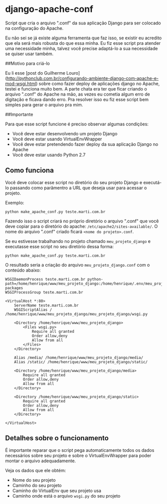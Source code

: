 # django-apache-conf
Script que cria o arquivo ".conf" da sua aplicação Django para ser colocado na configuração do Apache.

Eu não sei se já existe alguma ferramenta que faz isso, se existir eu acredito que ela será mais robusta do que essa minha. Eu fiz 
esse script pra atender uma necessidade minha, talvez você precise adaptá-lo a sua necessidade se quiser usar também.

##Motivo para criá-lo

Eu li esse [post do Guilherme Louro] (http://pythonclub.com.br/configurando-ambiente-django-com-apache-e-mod-wsgi.html) sobre 
como fazer deploy de aplicações django no Apache, testei e funciona muito bem. A parte chata era ter que ficar criando o arquivo
".conf" do Apache na mão, as vezes eu cometia algum erro de digitação e ficava dando erro. Pra resolver isso eu fiz esse script
bem simples para gerar o arquivo pra mim.

##Importante

Para que esse script funcione é preciso observar algumas condições:

  * Você deve estar desenvolvendo um projeto Django
  * Você deve estar usando VirtualEnvWrapper
  * Você deve estar pretendendo fazer deploy da sua aplicação Django no Apache
  * Você deve estar usando Python 2.7
  
## Como funciona

Você deve colocar esse script no diretório do seu projeto Django e executá-lo passando como parâmentro a URL que deseja usar para 
acessar o projeto.

Exemplo:

```
python make_apache_conf.py teste.marti.com.br
```

Fazendo isso o script criará no próprio diretório o arquivo ".conf" que você deve copiar para o diretório do apache:
`/etc/apache2/sites-available/`.
O nome do arquivo ".conf" criado ficará `<nome do projeto>.conf`.

Se eu estivesse trabalhando no projeto chamado `meu_projeto_django` e executasse esse script no seu diretório dessa forma:

```
python make_apache_conf.py teste.marti.com.br
```

O resultado seria a criação do arquivo `meu_projeto_django.conf` com o conteúdo abaixo:

```
WSGIDaemonProcess teste.marti.com.br python-path=/home/henrique/www/meu_projeto_django:/home/henrique/.env/meu_projeto_django/lib/python2.7/site-packages
WSGIProcessGroup teste.marti.com.br

<VirtualHost *:80>
	ServerName teste.marti.com.br
	WSGIScriptAlias / /home/henrique/www/meu_projeto_django/meu_projeto_django/wsgi.py

	<Directory /home/henrique/www/meu_projeto_django>
		<Files wsgi.py>
			Require all granted
			Order allow,deny
			Allow from all
		</Files>
	</Directory>

	Alias /media/ /home/henrique/www/meu_projeto_django/media/
	Alias /static/ /home/henrique/www/meu_projeto_django/static/

	<Directory /home/henrique/www/meu_projeto_django/media>
		Require all granted
		Order allow,deny
		Allow from all
	</Directory>

	<Directory /home/henrique/www/meu_projeto_django/static>
		Require all granted
		Order allow,deny
		Allow from all
	</Directory>

</VirtualHost>
```

## Detalhes sobre o funcionamento

É importante reparar que o script pega automaticamente todos os dados necessários sobre seu projeto e sobre o VirtualEnvWrapper
para poder montar o arquivo adequadamente.

Veja os dados que ele obtém:

  * Nome do seu projeto
  * Caminho do seu projeto
  * Caminho do VirtualEnv que seu projeto usa
  * Caminho onde está o arquivo `wsgi.py` do seu projeto
